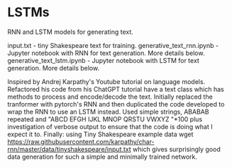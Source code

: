 # LSTMs
 RNN and LSTM models for generating text.

input.txt - tiny Shakespeare text for training.
generative_text_rnn.ipynb - Jupyter notebook  with RNN for text generation. More details below.
generative_text_lstm.ipynb - Jupyter notebook with LSTM for text generation. More details below.

Inspired by Andrej Karpathy's Youtube tutorial on language models.
Refactored his code from his ChatGPT tutorial have a text class
which has methods to process and encode/decode the text.
Initially replaced the tranformer with pytorch's RNN and then 
duplicated the code developed to wrap the RNN to use an LSTM instead. 
Used simple strings, ABABAB repeated and 
"ABCD EFGH IJKL MNOP QRSTU VWXYZ "*100 plus investigation of 
verbose output to ensure that the code is doing what I expect it to.
Finally:
using Tiny Shakespeare example data
wget https://raw.githubusercontent.com/karpathy/char-rnn/master/data/tinyshakespeare/input.txt
which gives surprisingly good data generation for such a simple and 
minimally trained network. 

 
